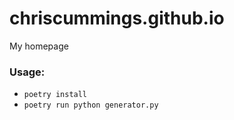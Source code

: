 # chriscummings.github.io

My homepage

### Usage:

* `poetry install`
* `poetry run python generator.py`

